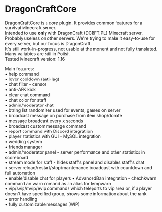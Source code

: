 # DragonCraftCore
DragonCraftCore is a <i>core</i> plugin. It provides common features for a survival Minecraft server.\
Intended to use <b>only</b> with DragonCraft (DCRFT.PL) Minecraft server. Probably useless on other servers. We're trying to make it easy-to-use for every server, but our focus is DragonCraft.\
It's still work-in-progress, not usable at the monent and not fully translated. Many variables are still in Polish.\
Tested Minecraft version: 1.16

Main features:\
• help command\
• lever cooldown (anti-lag)\
• chat filter - censor\
• anti-AFK kick\
• clear chat command\
• chat color for staff\
• admin/moderator chat\
• btring list randomizer used for events, games on server\
• broadcast message on purchase from item shop/donate\
• message broadcast every x seconds\
• broadcast custom message command\
• report command with Discord integratiion\
• player statistics with GUI - MySQL integration\
• wedding system\
• friends manager\
• admin/moderator panel - server performance and other statistics in scoreboard\
• stream mode for staff - hides staff's panel and disables staff's chat\
• server reload/restart/stop/maintenance broadcast with countdown and full automation\
• enable/disable chat for players
• AdvancedBan integration - chechkwarn command an warn comand as an alias for tempwarn\
• vip/svip/mvip/evip commands which teleports to vip area or, if a player doesn't have specified group, shows some information about the rank\
• error handling\
• fully customizable messages (WIP)
